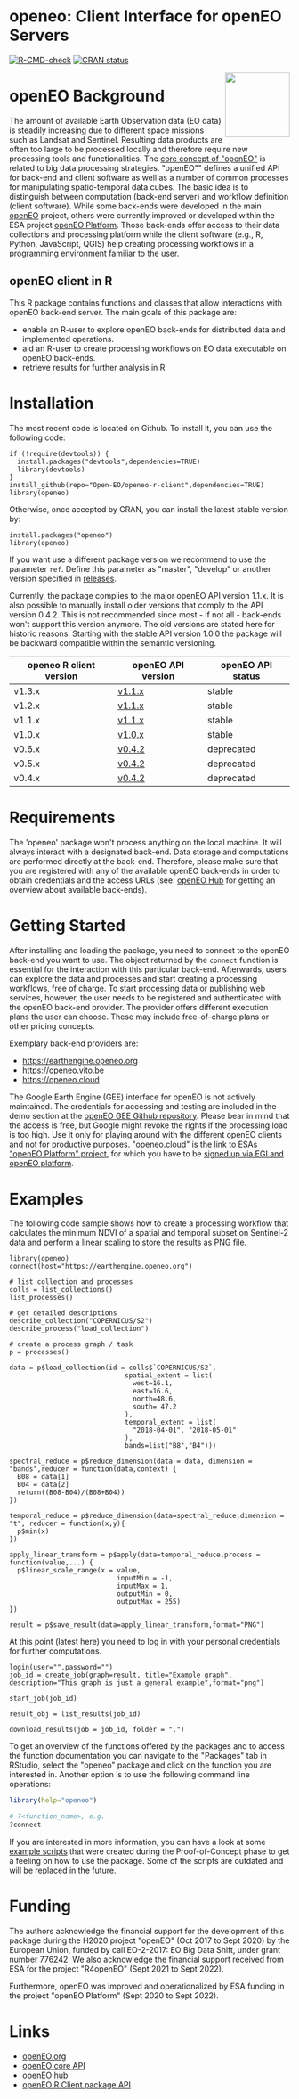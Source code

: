 openeo: Client Interface for openEO Servers
====
<!-- badges: start -->
[![R-CMD-check](https://github.com/Open-EO/openeo-r-client/actions/workflows/R-CMD-check.yaml/badge.svg)](https://github.com/Open-EO/openeo-r-client/actions/workflows/R-CMD-check.yaml)
[![CRAN status](https://www.r-pkg.org/badges/version/openeo)](https://CRAN.R-project.org/package=openeo)
<!-- badges: end -->

<img src='man/figures/logo.png' align="right" height="116" />

# openEO Background

The amount of available Earth Observation data (EO data) is steadily increasing due to different space missions such as Landsat and Sentinel. Resulting data products are often too large to be processed locally and therefore require new processing tools and functionalities. The [core concept of "openEO"](https://openeo.org/about.html) is related to big data processing strategies. "openEO"" defines a unified API for back-end and client software as well as a number of common processes for manipulating spatio-temporal data cubes. The basic idea is to distinguish between computation (back-end server) and workflow definition (client software).
While some back-ends were developed in the main [openEO](https://openeo.org/) project, others were currently improved or developed within the ESA project [openEO Platform](https://openeo.cloud/). Those back-ends offer access to their data collections and processing platform while the client software (e.g., R, Python, JavaScript, QGIS) help creating processing workflows in a programming environment familiar to the user.

## openEO client in R

This R package contains functions and classes that allow interactions with openEO back-end server. The main goals of this package are:
* enable an R-user to explore openEO back-ends for distributed data and implemented operations.
* aid an R-user to create processing workflows on EO data executable on openEO back-ends.
* retrieve results for further analysis in R

# Installation

The most recent code is located on Github. To install it, you can use the following code:
```
if (!require(devtools)) {
  install.packages("devtools",dependencies=TRUE)
  library(devtools)
}
install_github(repo="Open-EO/openeo-r-client",dependencies=TRUE)
library(openeo)
```

Otherwise, once accepted by CRAN, you can install the latest stable version by:

```
install.packages("openeo")
library(openeo)

```

If you want use a different package version we recommend to use the parameter `ref`. Define this parameter as "master", "develop" or another version specified in [releases](https://github.com/Open-EO/openeo-r-client/releases).

Currently, the package complies to the major openEO API version 1.1.x. It is also possible to manually install older versions that comply to the API version 0.4.2. This is not recommended since most - if not all - back-ends won't support this version anymore. The old versions are stated here for historic reasons. Starting with the stable API version 1.0.0 the package will be backward compatible within the semantic versioning.

| openeo R client version | openEO API version | openEO API status |
| --- | --- | --- |
| v1.3.x | [v1.1.x](https://openeo.org/documentation/1.0/developers/api/reference.html) | stable |
| v1.2.x | [v1.1.x](https://openeo.org/documentation/1.0/developers/api/reference.html) | stable |
| v1.1.x | [v1.1.x](https://openeo.org/documentation/1.0/developers/api/reference.html) | stable |
| v1.0.x | [v1.0.x](https://openeo.org/documentation/1.0/developers/api/reference.html) | stable |
| v0.6.x | [v0.4.2](https://openeo.org/documentation/0.4/developers/api/reference.html) | deprecated |
| v0.5.x | [v0.4.2](https://openeo.org/documentation/0.4/developers/api/reference.html) | deprecated |
| v0.4.x | [v0.4.2](https://openeo.org/documentation/0.4/developers/api/reference.html) | deprecated |

# Requirements

The 'openeo' package won't process anything on the local machine. It will always interact with a designated back-end. Data storage and computations are performed directly at the back-end. Therefore, please make sure that you are registered with any of the available openEO back-ends in order to obtain credentials and the access URLs (see: [openEO Hub](https://hub.openeo.org/) for getting an overview about available back-ends). 

# Getting Started

After installing and loading the package, you need to connect to the openEO back-end you want to use. The object returned by the `connect` function is essential for the interaction with this particular back-end. Afterwards, users can explore the data and processes and start creating a processing workflows, free of charge. To start processing data or publishing web services, however, the user needs to be registered and authenticated with the openEO back-end provider. The provider offers different execution plans the user can choose. These may include free-of-charge plans or other pricing concepts.

Exemplary back-end providers are:
* https://earthengine.openeo.org
* https://openeo.vito.be
* https://openeo.cloud

The Google Earth Engine (GEE) interface for openEO is not actively maintained. The credentials for accessing and testing are included in the demo section at the [openEO GEE Github repository](https://github.com/Open-EO/openeo-earthengine-driver). Please bear in mind that the access is free, but Google might revoke the rights if the processing load is too high. Use it only for playing around with the different openEO clients and not for productive purposes. "openeo.cloud" is the link to ESAs ["openEO Platform" project](https://openeo.cloud/), for which you have to be [signed up via EGI and openEO platform](https://openeo.cloud/#plans).

# Examples
The following code sample shows how to create a processing workflow that calculates the minimum NDVI of a spatial and temporal subset on Sentinel-2 data and perform a linear scaling to store the results as PNG file. 

```
library(openeo)
connect(host="https://earthengine.openeo.org")

# list collection and processes
colls = list_collections()
list_processes()

# get detailed descriptions
describe_collection("COPERNICUS/S2")
describe_process("load_collection")

# create a process graph / task
p = processes()

data = p$load_collection(id = colls$`COPERNICUS/S2`,
                             spatial_extent = list(
                               west=16.1,
                               east=16.6,
                               north=48.6,
                               south= 47.2
                             ),
                             temporal_extent = list(
                               "2018-04-01", "2018-05-01"
                             ),
                             bands=list("B8","B4")))

spectral_reduce = p$reduce_dimension(data = data, dimension = "bands",reducer = function(data,context) {
  B08 = data[1]
  B04 = data[2]
  return((B08-B04)/(B08+B04))
})

temporal_reduce = p$reduce_dimension(data=spectral_reduce,dimension = "t", reducer = function(x,y){
  p$min(x)
})

apply_linear_transform = p$apply(data=temporal_reduce,process = function(value,...) {
  p$linear_scale_range(x = value, 
                           inputMin = -1, 
                           inputMax = 1, 
                           outputMin = 0, 
                           outputMax = 255)
})

result = p$save_result(data=apply_linear_transform,format="PNG")
```

At this point (latest here) you need to log in with your personal credentials for further computations.

```                                
login(user="",password="")
job_id = create_job(graph=result, title="Example graph", description="This graph is just a general example",format="png")

start_job(job_id)

result_obj = list_results(job_id)

download_results(job = job_id, folder = ".")

```

To get an overview of the functions offered by the packages and to access the function documentation you can navigate to the "Packages" tab in RStudio, select the "openeo" package and click on the function you are interested in. Another option is to use the following command line operations:

```R
library(help="openeo")

# ?<function_name>, e.g.
?connect
```

If you are interested in more information, you can have a look at some [example scripts](https://github.com/Open-EO/openeo-r-client/tree/master/examples) that were created during the Proof-of-Concept phase to get a feeling on how to use the package. Some of the scripts are outdated and will be replaced in the future.


# Funding
The authors acknowledge the financial support for the development of this package during the H2020 project "openEO" (Oct 2017 to Sept 2020) by the European Union, funded by call EO-2-2017: EO Big Data Shift, under grant number 776242. We also acknowledge the financial support received from ESA for the project "R4openEO" (Sept 2021 to Sept 2022). 

Furthermore, openEO was improved and operationalized by ESA funding in the project "openEO Platform" (Sept 2020 to Sept 2022).

# Links
* [openEO.org](https://openeo.org/)
* [openEO core API](https://openeo.org/documentation/1.0/developers/api/reference.html)
* [openEO hub](https://hub.openeo.org/)
* [openEO R Client package API](https://open-eo.github.io/openeo-r-client/)
